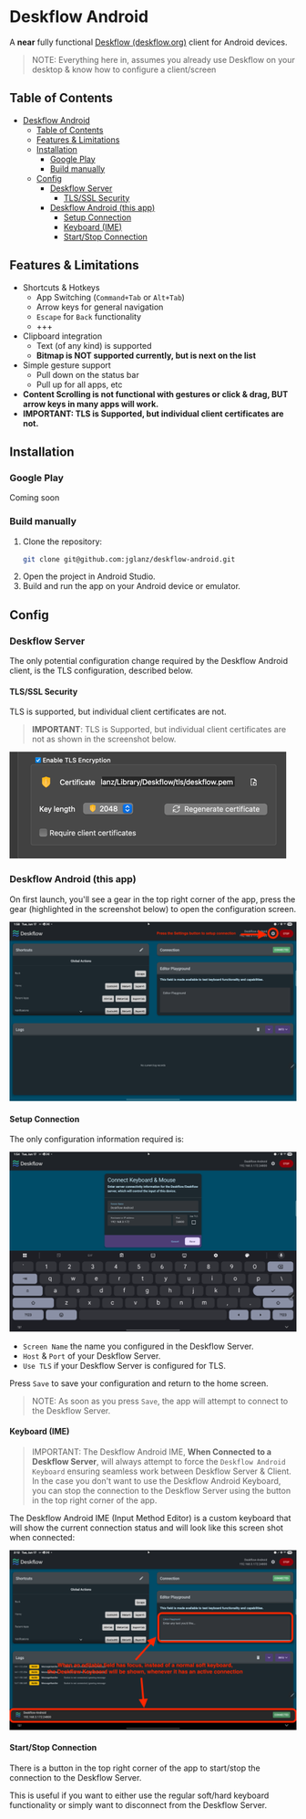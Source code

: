 # Deskflow Android

A **near** fully functional [Deskflow (deskflow.org)](https://deskflow.org) client for Android devices.

> NOTE: Everything here in, assumes you already use Deskflow on your desktop &
> know how to configure a client/screen

## Table of Contents

<!-- TOC -->
* [Deskflow Android](#deskflow-android)
  * [Table of Contents](#table-of-contents)
  * [Features & Limitations](#features--limitations)
  * [Installation](#installation)
    * [Google Play](#google-play)
    * [Build manually](#build-manually)
  * [Config](#config-)
    * [Deskflow Server](#deskflow-server)
      * [TLS/SSL Security](#tlsssl-security)
    * [Deskflow Android (this app)](#deskflow-android-this-app)
      * [Setup Connection](#setup-connection)
      * [Keyboard (IME)](#keyboard-ime-)
      * [Start/Stop Connection](#startstop-connection)
<!-- TOC -->

## Features & Limitations

- Shortcuts & Hotkeys  
  - App Switching (`Command+Tab` or `Alt+Tab`)
  - Arrow keys for general navigation
  - `Escape` for `Back` functionality
  - +++
- Clipboard integration
  - Text (of any kind) is supported
  - __Bitmap is **NOT** supported currently, but is next on the list__
- Simple gesture support 
  - Pull down on the status bar
  - Pull up for all apps, etc
- **Content Scrolling is not functional with gestures or click & drag, BUT arrow keys in many apps will work.**
- **IMPORTANT: TLS is Supported, but individual client certificates are not.**  

## Installation


### Google Play

Coming soon

### Build manually

1. Clone the repository:  
   ```bash
   git clone git@github.com:jglanz/deskflow-android.git
   ```
2. Open the project in Android Studio.
3. Build and run the app on your Android device or emulator.

## Config 

### Deskflow Server

The only potential configuration change required by the Deskflow Android client, 
is the TLS configuration, described below.

#### TLS/SSL Security

TLS is supported, but individual client certificates are not.

> **IMPORTANT**: TLS is Supported, but individual client certificates are not as shown in the screenshot below.

![Config Screenshot](docs/assets/screenshots/screenshot_tls_config.png)

### Deskflow Android (this app)

On first launch, you'll see a gear in the top right corner of the app,
press the gear (highlighted in the screenshot below) to open the configuration screen.

![Config Screenshot](docs/assets/screenshots/screenshot_tablet_home.png)

#### Setup Connection

The only configuration information required is:

![Config Screenshot](docs/assets/screenshots/screenshot_tablet_config.png)


- `Screen Name` the name you configured in the Deskflow Server.
- `Host` & `Port` of your Deskflow Server.
- `Use TLS` if your Deskflow Server is configured for TLS.

Press `Save` to save your configuration and return to the home screen.

> NOTE: As soon as you press `Save`, the app will attempt to connect to the Deskflow Server.

#### Keyboard (IME) 

> IMPORTANT: The Deskflow Android IME, **When Connected to a Deskflow Server**, will always attempt to force the `Deskflow Android Keyboard` ensuring seamless work between Deskflow Server & Client.
> In the case you don't want to use the Deskflow Android Keyboard, you can stop the connection to the Deskflow Server using the button in the top right corner of the app.

The Deskflow Android IME (Input Method Editor) is a custom keyboard that will show the current connection status and will look 
like this screen shot when connected:

![IME Screenshot](docs/assets/screenshots/screenshot_keyboard_ime_active.png)

#### Start/Stop Connection

There is a button in the top right corner of the app to start/stop the connection to the Deskflow Server.

This is useful if you want to either use the regular soft/hard keyboard functionality or simply want to disconnect from the Deskflow Server.
